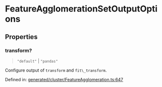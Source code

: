 # FeatureAgglomerationSetOutputOptions

## Properties

### transform?

> `"default"` \| `"pandas"`

Configure output of `transform` and `fit\_transform`.

Defined in:  [generated/cluster/FeatureAgglomeration.ts:647](https://github.com/transitive-bullshit/scikit-learn-ts/blob/122b3c0/packages/sklearn/src/generated/cluster/FeatureAgglomeration.ts#L647)
